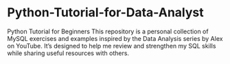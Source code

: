 # Python-Tutorial-for-Data-Analyst
Python Tutorial for Beginners
This repository is a personal collection of MySQL exercises and examples inspired by the Data Analysis series by Alex on YouTube. It’s designed to help me review and strengthen my SQL skills while sharing useful resources with others.
